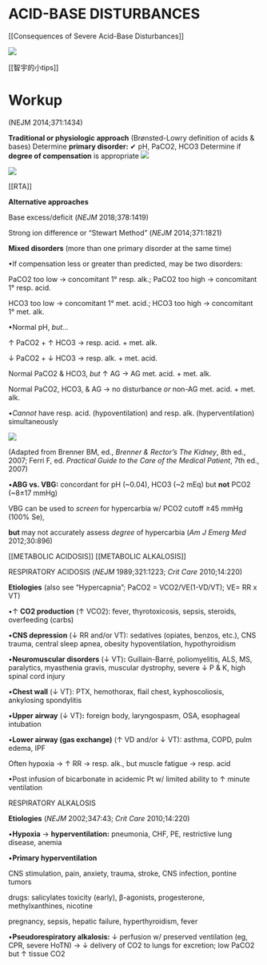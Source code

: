 # ACID-BASE DISTURBANCES

[[Consequences of Severe Acid-Base Disturbances]]

![](https://i.imgur.com/4cKwooo.png)

[[智宇的小tips]]

# Workup 
(NEJM 2014;371:1434)

**Traditional or physiologic approach** (Brønsted-Lowry definition of acids & bases)
Determine **primary disorder:** ✔ pH, PaCO2, HCO3
Determine if **degree of compensation** is appropriate
![](https://i.imgur.com/pUotqZq.png)

![](https://i.imgur.com/WOp9jwP.png)


[[RTA]]

**Alternative approaches**

Base excess/deficit (_NEJM_ 2018;378:1419)

Strong ion difference or “Stewart Method” (_NEJM_ 2014;371:1821)

**Mixed disorders** (more than one primary disorder at the same time)

•If compensation less or greater than predicted, may be two disorders:

PaCO2 too low → concomitant 1° resp. alk.; PaCO2 too high → concomitant 1° resp. acid.

HCO3 too low → concomitant 1° met. acid.; HCO3 too high → concomitant 1° met. alk.

•Normal pH, _but..._

↑ PaCO2 + ↑ HCO3 → resp. acid. + met. alk.

↓ PaCO2 + ↓ HCO3 → resp. alk. + met. acid.

Normal PaCO2 & HCO3, _but_ ↑ AG → AG met. acid. + met. alk.

Normal PaCO2, HCO3, & AG → no disturbance _or_ non-AG met. acid. + met. alk.

•_Cannot_ have resp. acid. (hypoventilation) and resp. alk. (hyperventilation) simultaneously

![](https://i.imgur.com/PbfvijF.png)

(Adapted from Brenner BM, ed., _Brenner & Rector’s The Kidney_, 8th ed., 2007; Ferri F, ed. _Practical Guide to the Care of the Medical Patient_, 7th ed., 2007)

•**ABG vs. VBG:** concordant for pH (~0.04), HCO3 (~2 mEq) but **not** PCO2 (~8±17 mmHg)

VBG can be used to _screen_ for hypercarbia w/ PCO2 cutoff ≥45 mmHg (100% Se),

**but** may not accurately assess _degree_ of hypercarbia (_Am J Emerg Med_ 2012;30:896)

[[METABOLIC ACIDOSIS]]
[[METABOLIC ALKALOSIS]]

RESPIRATORY ACIDOSIS (_NEJM_ 1989;321:1223; _Crit Care_ 2010;14:220)

**Etiologies** (also see “Hypercapnia”; PaCO2 = VCO2/VE(1-VD/VT); VE= RR x VT)

•↑ **CO2 production** (↑ VCO2): fever, thyrotoxicosis, sepsis, steroids, overfeeding (carbs)

•**CNS depression** (↓ RR and/or VT): sedatives (opiates, benzos, etc.), CNS trauma, central sleep apnea, obesity hypoventilation, hypothyroidism

•**Neuromuscular disorders** (↓ VT)**:** Guillain-Barré, poliomyelitis, ALS, MS, paralytics, myasthenia gravis, muscular dystrophy, severe ↓ P & K, high spinal cord injury

•**Chest wall** (↓ VT): PTX, hemothorax, flail chest, kyphoscoliosis, ankylosing spondylitis

•**Upper airway** (↓ VT)**:** foreign body, laryngospasm, OSA, esophageal intubation

•**Lower airway (gas exchange)** (↑ VD and/or ↓ VT): asthma, COPD, pulm edema, IPF

Often hypoxia → ↑ RR → resp. alk., but muscle fatigue → resp. acid

•Post infusion of bicarbonate in acidemic Pt w/ limited ability to ↑ minute ventilation

RESPIRATORY ALKALOSIS

**Etiologies** (_NEJM_ 2002;347:43; _Crit Care_ 2010;14:220)

•**Hypoxia** → **hyperventilation:** pneumonia, CHF, PE, restrictive lung disease, anemia

•**Primary hyperventilation**

CNS stimulation, pain, anxiety, trauma, stroke, CNS infection, pontine tumors

drugs: salicylates toxicity (early), β-agonists, progesterone, methylxanthines, nicotine

pregnancy, sepsis, hepatic failure, hyperthyroidism, fever

•**Pseudorespiratory alkalosis:** ↓ perfusion w/ preserved ventilation (eg, CPR, severe HoTN) → ↓ delivery of CO2 to lungs for excretion; low PaCO2 but ↑ tissue CO2

